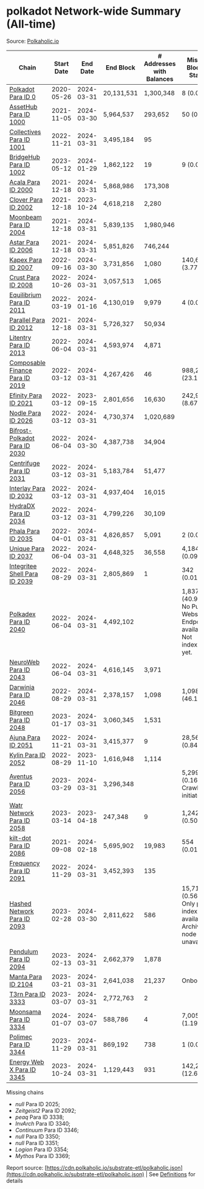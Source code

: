 # polkadot Network-wide Summary (All-time)

Source: [Polkaholic.io](https://polkaholic.io)


| Chain            | Start Date | End Date | End Block | # Addresses with Balances | Missing Blocks / Status |
| ---------------- | ---------- | ---------| --------- | ------------------------- | ----------------------- |
| [Polkadot Para ID 0](/polkadot/0-polkadot) | 2020-05-26 | 2024-03-31 | 20,131,531 |  1,300,348 | 8 (0.00%)  |
| [AssetHub Para ID 1000](/polkadot/1000-assethub) | 2021-11-05 | 2024-03-30 | 5,964,537 |  293,652 | 50 (0.00%)  |
| [Collectives Para ID 1001](/polkadot/1001-collectives) | 2022-11-21 | 2024-03-31 | 3,495,184 |  95 |    |
| [BridgeHub Para ID 1002](/polkadot/1002-bridgehub) | 2023-05-12 | 2024-01-29 | 1,862,122 |  19 | 9 (0.00%)  |
| [Acala Para ID 2000](/polkadot/2000-acala) | 2021-12-18 | 2024-03-31 | 5,868,986 |  173,308 |    |
| [Clover Para ID 2002](/polkadot/2002-clover) | 2021-12-18 | 2023-10-24 | 4,618,218 |  2,280 |    |
| [Moonbeam Para ID 2004](/polkadot/2004-moonbeam) | 2021-12-18 | 2024-03-31 | 5,839,135 |  1,980,946 |    |
| [Astar Para ID 2006](/polkadot/2006-astar) | 2021-12-18 | 2024-03-31 | 5,851,826 |  746,244 |    |
| [Kapex Para ID 2007](/polkadot/2007-kapex) | 2022-09-16 | 2024-03-30 | 3,731,856 |  1,080 | 140,668 (3.77%)  |
| [Crust Para ID 2008](/polkadot/2008-crust) | 2022-10-26 | 2024-03-31 | 3,057,513 |  1,065 |    |
| [Equilibrium Para ID 2011](/polkadot/2011-equilibrium) | 2022-03-19 | 2024-01-16 | 4,130,019 |  9,979 | 4 (0.00%)  |
| [Parallel Para ID 2012](/polkadot/2012-parallel) | 2021-12-18 | 2024-03-31 | 5,726,327 |  50,934 |    |
| [Litentry Para ID 2013](/polkadot/2013-litentry) | 2022-06-04 | 2024-03-31 | 4,593,974 |  4,871 |    |
| [Composable Finance Para ID 2019](/polkadot/2019-composable) | 2022-03-12 | 2024-03-31 | 4,267,426 |  46 | 988,228 (23.16%)  |
| [Efinity Para ID 2021](/polkadot/2021-efinity) | 2022-03-12 | 2023-09-15 | 2,801,656 |  16,630 | 242,949 (8.67%)  |
| [Nodle Para ID 2026](/polkadot/2026-nodle) | 2022-03-12 | 2024-03-31 | 4,730,374 |  1,020,689 |    |
| [Bifrost-Polkadot Para ID 2030](/polkadot/2030-bifrost) | 2022-06-04 | 2024-03-30 | 4,387,738 |  34,904 |    |
| [Centrifuge Para ID 2031](/polkadot/2031-centrifuge) | 2022-03-12 | 2024-03-31 | 5,183,784 |  51,477 |    |
| [Interlay Para ID 2032](/polkadot/2032-interlay) | 2022-03-12 | 2024-03-31 | 4,937,404 |  16,015 |    |
| [HydraDX Para ID 2034](/polkadot/2034-hydradx) | 2022-03-12 | 2024-03-31 | 4,799,226 |  30,109 |    |
| [Phala Para ID 2035](/polkadot/2035-phala) | 2022-04-01 | 2024-03-31 | 4,826,857 |  5,091 | 2 (0.00%)  |
| [Unique Para ID 2037](/polkadot/2037-unique) | 2022-06-04 | 2024-03-31 | 4,648,325 |  36,558 | 4,184 (0.09%)  |
| [Integritee Shell Para ID 2039](/polkadot/2039-integritee) | 2022-08-29 | 2024-03-31 | 2,805,869 |  1 | 342 (0.01%)  |
| [Polkadex Para ID 2040](/polkadot/2040-polkadex) | 2022-06-04 | 2024-03-31 | 4,492,102 |   | 1,837,143 (40.90%) No Public Websocket Endpoint available: Not indexing yet. |
| [NeuroWeb Para ID 2043](/polkadot/2043-neuroweb) | 2022-06-04 | 2024-03-31 | 4,616,145 |  3,971 |    |
| [Darwinia Para ID 2046](/polkadot/2046-darwinia) | 2022-08-29 | 2024-03-31 | 2,378,157 |  1,098 | 1,098,047 (46.17%)  |
| [Bitgreen Para ID 2048](/polkadot/2048-bitgreen) | 2023-01-17 | 2024-03-31 | 3,060,345 |  1,531 |    |
| [Ajuna Para ID 2051](/polkadot/2051-ajuna) | 2022-11-21 | 2024-03-31 | 3,415,377 |  9 | 28,565 (0.84%)  |
| [Kylin Para ID 2052](/polkadot/2052-kylin) | 2022-08-29 | 2023-11-10 | 1,616,948 |  1,114 |    |
| [Aventus Para ID 2056](/polkadot/2056-aventus) | 2023-03-29 | 2024-03-31 | 3,296,348 |   | 5,299 (0.16%) Crawling initiated |
| [Watr Network Para ID 2058](/polkadot/2058-watr) | 2023-03-14 | 2023-04-18 | 247,348 |  9 | 1,242 (0.50%)  |
| [kilt-dot Para ID 2086](/polkadot/2086-kilt) | 2021-09-08 | 2024-02-18 | 5,695,902 |  19,983 | 554 (0.01%)  |
| [Frequency Para ID 2091](/polkadot/2091-frequency) | 2022-11-29 | 2024-03-31 | 3,452,393 |  135 |    |
| [Hashed Network Para ID 2093](/polkadot/2093-hashed) | 2023-02-28 | 2024-03-30 | 2,811,622 |  586 | 15,715 (0.56%) Only partial index available: Archive node unavailable |
| [Pendulum Para ID 2094](/polkadot/2094-pendulum) | 2023-02-13 | 2024-03-31 | 2,662,379 |  1,878 |    |
| [Manta Para ID 2104](/polkadot/2104-manta) | 2023-03-21 | 2024-03-31 | 2,641,038 |  21,237 |   Onboarding |
| [T3rn Para ID 3333](/polkadot/3333-t3rn) | 2023-03-07 | 2024-03-31 | 2,772,763 |  2 |    |
| [Moonsama Para ID 3334](/polkadot/3334-moonsama) | 2024-01-07 | 2024-03-07 | 588,786 |  4 | 7,005 (1.19%)  |
| [Polimec Para ID 3344](/polkadot/3344-polimec) | 2023-11-29 | 2024-03-31 | 869,192 |  738 | 1 (0.00%)  |
| [Energy Web X Para ID 3345](/polkadot/3345-energywebx) | 2023-10-24 | 2024-03-31 | 1,129,443 |  931 | 142,272 (12.60%)  |

Missing chains


* *null* Para ID 2025; 
* *Zeitgeist2* Para ID 2092; 
* *peaq* Para ID 3338; 
* *InvArch* Para ID 3340; 
* *Continuum* Para ID 3346; 
* *null* Para ID 3350; 
* *null* Para ID 3351; 
* *Logion* Para ID 3354; 
* *Mythos* Para ID 3369; 

Report source: [https://cdn.polkaholic.io/substrate-etl/polkaholic.json](https://cdn.polkaholic.io/substrate-etl/polkaholic.json) | See [Definitions](/DEFINITIONS.md) for details
